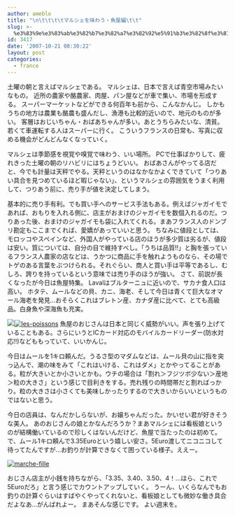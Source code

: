 ```yaml
---
author: ameblo
title: "\n\t\t\t\tマルシェを味わう・魚屋編\t\t"
slug: >-
  %e3%83%9e%e3%83%ab%e3%82%b7%e3%82%a7%e3%82%92%e5%91%b3%e3%82%8f%e3%81%86%e3%83%bb%e9%ad%9a%e5%b1%8b%e7%b7%a8
id: 3417
date: '2007-10-21 08:30:22'
layout: post
categories:
  - france
---
```


土曜の朝と言えばマルシェである。 マルシェは、日本で言えば青空市場みたいなもの。 近所の農家や酪農家、肉屋、パン屋などが車で集い、市場を形成する。 スーパーマーケットなどができる何百年も前から、こんなかんじ。 しかもうちの地方は農業も酪農も盛んだし、漁港も比較的近いので、地元のものが多い。 客層はおじいちゃん・おばあちゃんが多い。あとうちらみたいな、清貧。若くて車運転する人はスーパーに行く。 こういうフランスの日常も、写真に収める機会がどんどんなくなっていく。

マルシェは季節感を視覚や嗅覚で味わう、いい場所。 PCで仕事ばかりして、疲れきった土曜の朝のリハビリにはちょうどいい。 おばあさんがやってる店だと、今でも計量は天秤でやる。天秤というのはなかなかよくできていて「つりあい具合を見つめているほど暇じゃない」、というマルシェの雰囲気をうまく利用して、つりあう前に、売り手が値を決定してしまう。

基本的に売り手有利。でも買い手へのサービス手法もある。例えばジャガイモであれば、おもりを入れる側に、店主がおまけのジャガイモを数個入れるのだ。つりあった後、おまけのジャガイモも袋に入れてくれる。まあフランス人のドンブリ勘定もここまでくれば、愛嬌があっていいと思う。 ちなみに値段としては、モロッコやスペインなど、外国人がやっている店のほうが多少質は劣るが、値段は安い。質については、自分の目で維持すべし。「うちは品質!!」と胸を張っているフランス人農家の店などは、うかつに商品に手を触れようものなら、その場でトゲのある言葉をぶつけられる。それぐらい、商人と買い手は平等であるし、むしろ、誇りを持っているという意味では売り手のほうが強い。 さて、前説が長くなったが今日は魚屋特集。 Lavalはブルターニュに近いので、サカナ食人口は高い。 ホタテ、ムールなどの貝、カニ、海老、そして今日は青くて巨大なオマール海老を発見…おそらくこれはブレトン産、カナダ産に比べて、とても高級品。白身魚や深海魚も充実。

[![](http://blog-imgs-42.fc2.com/a/k/i/akihikofr/blog_import_4f564b17b801f.jpg)](http://blog-imgs-42.fc2.com/a/k/i/akihikofr/blog_import_4f564b17cc894.jpg)[![les-poissons](http://blog-imgs-42.fc2.com/a/k/i/akihikofr/blog_import_4f564b1816657.jpg)](http://blog-imgs-42.fc2.com/a/k/i/akihikofr/blog_import_4f564b18556e2.jpg) 魚屋のおじさんは日本と同じく威勢がいい。声を張り上げていることもある。さらにいうとICカード対応のモバイルカードリーダー(防水対応!!)などももっていて、いいかんじ。

今日はムールを1キロ頼んだ。うるさ型のマダムなどは、ムール貝の山に指を突っ込んで、潮の味をみて「これはいける、これはダメ」とかやってることがある。粒が大きいとか小さいとかも。ウチの場合は「割れ＞フジツボ少ない＞産地＞粒の大きさ」という感じで目利きをする。売れ残りの時間帯だと割ればっかり。粒の大きさは小さくても美味しかったりするので大きいからいいというものではないと思う。

今日の店員は、なんだかしらないが、お嬢ちゃんだった。かいせい君が好きそうな美人。 あのおじさんの娘とかなんだろうか？まあマルシェには看板娘というのが結構働いているので珍しくはないんだけど、魚屋で当たったのは初めて。で、ムール1キロ頼んで3.35Euroという嬉しい安さ。5Euro渡してニコニコして待ってたんですが…お釣りが計算できなくて困っている様子。ええー。

[![marche-fille](http://blog-imgs-42.fc2.com/a/k/i/akihikofr/blog_import_4f564b18917e7.jpg)](http://blog-imgs-42.fc2.com/a/k/i/akihikofr/blog_import_4f564b18ce9cb.jpg)

おじさん店主が小銭を持ちながら、「3.35、3.40、3.50、4！…ほら、これで5Euroだろ」と言う感じでカウントアップしていく。 うーん、いくらなんでもお釣りの計算ぐらいはすばやくやってくれないと、看板娘としても微妙な働き具合だよなあ…がんばれよー。 まあそんな感じです。 よい週末を。